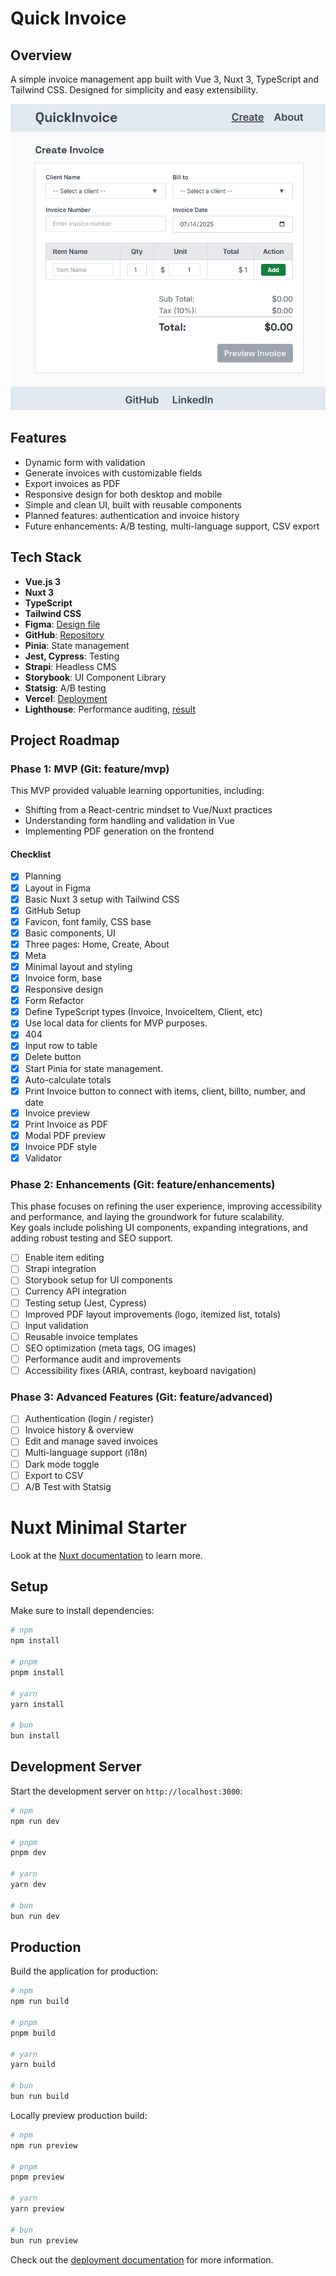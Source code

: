 # Quick Invoice

## Overview
A simple invoice management app built with Vue 3, Nuxt 3, TypeScript and Tailwind CSS.
Designed for simplicity and easy extensibility.

![Quick Invoice Screenshot](src/public/wireframe-quick-invoice.png)

## Features
- Dynamic form with validation
- Generate invoices with customizable fields
- Export invoices as PDF
- Responsive design for both desktop and mobile
- Simple and clean UI, built with reusable components
- Planned features: authentication and invoice history
- Future enhancements: A/B testing, multi-language support, CSV export

## Tech Stack
- **Vue.js 3**
- **Nuxt 3**
- **TypeScript**
- **Tailwind CSS**
- **Figma**: [Design file](https://www.figma.com/design/buevG8pmnyx6B4U3FwyRVw/QuickInvoice?node-id=0-1&t=7mFtCDF4piA5mxrS-1)
- **GitHub**: [Repository](https://github.com/kizuyoko/quick-invoice)
- **Pinia**: State management
- **Jest, Cypress**: Testing
- **Strapi**: Headless CMS
- **Storybook**: UI Component Library
- **Statsig**: A/B testing
- **Vercel**: [Deployment](https://quick-invoice-eight.vercel.app/)
- **Lighthouse**: Performance auditing, [result](https://pagespeed.web.dev/analysis/https-quick-invoice-eight-vercel-app/0xz8evfe3d?form_factor=desktop)

## Project Roadmap

### Phase 1: MVP (Git: feature/mvp)
This MVP provided valuable learning opportunities, including:
- Shifting from a React-centric mindset to Vue/Nuxt practices
- Understanding form handling and validation in Vue
- Implementing PDF generation on the frontend

#### Checklist 
- [x] Planning
- [x] Layout in Figma
- [x] Basic Nuxt 3 setup with Tailwind CSS
- [x] GitHub Setup
- [x] Favicon, font family, CSS base
- [x] Basic components, UI
- [x] Three pages: Home, Create, About
- [x] Meta
- [x] Minimal layout and styling
- [x] Invoice form, base
- [x] Responsive design
- [x] Form Refactor
- [x] Define TypeScript types (Invoice, InvoiceItem, Client, etc)
- [x] Use local data for clients for MVP purposes.
- [x] 404
- [x] Input row to table
- [x] Delete button
- [x] Start Pinia for state management.
- [x] Auto-calculate totals
- [x] Print Invoice button to connect with items, client, billto, number, and date
- [x] Invoice preview
- [x] Print Invoice as PDF
- [x] Modal PDF preview
- [x] Invoice PDF style
- [x] Validator

### Phase 2: Enhancements (Git: feature/enhancements)
This phase focuses on refining the user experience, improving accessibility and performance, and laying the groundwork for future scalability.  
Key goals include polishing UI components, expanding integrations, and adding robust testing and SEO support.

- [ ] Enable item editing
- [ ] Strapi integration
- [ ] Storybook setup for UI components
- [ ] Currency API integration
- [ ] Testing setup (Jest, Cypress)
- [ ] Improved PDF layout improvements (logo, itemized list, totals)
- [ ] Input validation
- [ ] Reusable invoice templates
- [ ] SEO optimization (meta tags, OG images)
- [ ] Performance audit and improvements
- [ ] Accessibility fixes (ARIA, contrast, keyboard navigation)

### Phase 3: Advanced Features (Git: feature/advanced)
- [ ] Authentication (login / register)
- [ ] Invoice history & overview
- [ ] Edit and manage saved invoices
- [ ] Multi-language support (i18n)
- [ ] Dark mode toggle
- [ ] Export to CSV
- [ ] A/B Test with Statsig

# Nuxt Minimal Starter

Look at the [Nuxt documentation](https://nuxt.com/docs/getting-started/introduction) to learn more.

## Setup

Make sure to install dependencies:

```bash
# npm
npm install

# pnpm
pnpm install

# yarn
yarn install

# bun
bun install
```

## Development Server

Start the development server on `http://localhost:3000`:

```bash
# npm
npm run dev

# pnpm
pnpm dev

# yarn
yarn dev

# bun
bun run dev
```

## Production

Build the application for production:

```bash
# npm
npm run build

# pnpm
pnpm build

# yarn
yarn build

# bun
bun run build
```

Locally preview production build:

```bash
# npm
npm run preview

# pnpm
pnpm preview

# yarn
yarn preview

# bun
bun run preview
```

Check out the [deployment documentation](https://nuxt.com/docs/getting-started/deployment) for more information.
